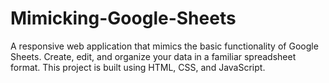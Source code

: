 # Mimicking-Google-Sheets
A responsive web application that mimics the basic functionality of Google Sheets. Create, edit, and organize your data in a familiar spreadsheet format. This project is built using HTML, CSS, and JavaScript.
